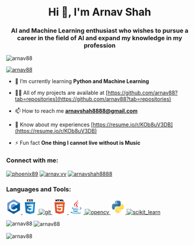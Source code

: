 <h1 align="center">Hi 👋, I'm Arnav Shah</h1>
<h3 align="center">AI and Machine Learning enthusiast who wishes to pursue a career in the field of AI and expand my knowledge in my profession</h3>

<p align="left"> <img src="https://komarev.com/ghpvc/?username=arnav88&label=Visitors&color=0182f4&style=plastic" alt="arnav88" /> </p>

<p align="left"> <a href="https://github.com/ryo-ma/github-profile-trophy"><img src="https://github-profile-trophy.vercel.app/?username=arnav88" alt="arnav88" /></a> </p>

- 🌱 I’m currently learning **Python and Machine Learning**

- 👨‍💻 All of my projects are available at [https://github.com/arnav88?tab=repositories](https://github.com/arnav88?tab=repositories)

- 📫 How to reach me **arnavshah8888@gmail.com**

- 📄 Know about my experiences [https://resume.io/r/KOb8uV3DB](https://resume.io/r/KOb8uV3DB)

- ⚡ Fun fact **One thing I cannot live without is Music**

<h3 align="left">Connect with me:</h3>
<p align="left">
<a href="https://linkedin.com/in/phoenix89" target="blank"><img align="center" src="https://raw.githubusercontent.com/rahuldkjain/github-profile-readme-generator/master/src/images/icons/Social/linked-in-alt.svg" alt="phoenix89" height="30" width="40" /></a>
<a href="https://instagram.com/arnav.vv" target="blank"><img align="center" src="https://raw.githubusercontent.com/rahuldkjain/github-profile-readme-generator/master/src/images/icons/Social/instagram.svg" alt="arnav.vv" height="30" width="40" /></a>
<a href="https://www.hackerrank.com/arnavshah8888" target="blank"><img align="center" src="https://raw.githubusercontent.com/rahuldkjain/github-profile-readme-generator/master/src/images/icons/Social/hackerrank.svg" alt="arnavshah8888" height="30" width="40" /></a>
</p>

<h3 align="left">Languages and Tools:</h3>
<p align="left"> <a href="https://www.cprogramming.com/" target="_blank"> <img src="https://raw.githubusercontent.com/devicons/devicon/master/icons/c/c-original.svg" alt="c" width="40" height="40"/> </a> <a href="https://www.w3schools.com/css/" target="_blank"> <img src="https://raw.githubusercontent.com/devicons/devicon/master/icons/css3/css3-original-wordmark.svg" alt="css3" width="40" height="40"/> </a> <a href="https://git-scm.com/" target="_blank"> <img src="https://www.vectorlogo.zone/logos/git-scm/git-scm-icon.svg" alt="git" width="40" height="40"/> </a> <a href="https://www.w3.org/html/" target="_blank"> <img src="https://raw.githubusercontent.com/devicons/devicon/master/icons/html5/html5-original-wordmark.svg" alt="html5" width="40" height="40"/> </a> <a href="https://www.java.com" target="_blank"> <img src="https://raw.githubusercontent.com/devicons/devicon/master/icons/java/java-original.svg" alt="java" width="40" height="40"/> </a> <a href="https://opencv.org/" target="_blank"> <img src="https://www.vectorlogo.zone/logos/opencv/opencv-icon.svg" alt="opencv" width="40" height="40"/> </a> <a href="https://www.python.org" target="_blank"> <img src="https://raw.githubusercontent.com/devicons/devicon/master/icons/python/python-original.svg" alt="python" width="40" height="40"/> </a> <a href="https://scikit-learn.org/" target="_blank"> <img src="https://upload.wikimedia.org/wikipedia/commons/0/05/Scikit_learn_logo_small.svg" alt="scikit_learn" width="40" height="40"/> </a> </p>

<p><img align="left" src="https://github-readme-stats.vercel.app/api/top-langs?username=arnav88&show_icons=true&theme=tokyonight&hide_border=true&locale=en&layout=compact" alt="arnav88" /></p>

<p>&nbsp;<img align="center" src="https://github-readme-stats.vercel.app/api?username=arnav88&show_icons=true&theme=tokyonight&hide_border=true&locale=en" alt="arnav88" /></p>

<p><img align="center" src="https://github-readme-streak-stats.herokuapp.com/?user=arnav88&theme=dark" alt="arnav88" /></p>
